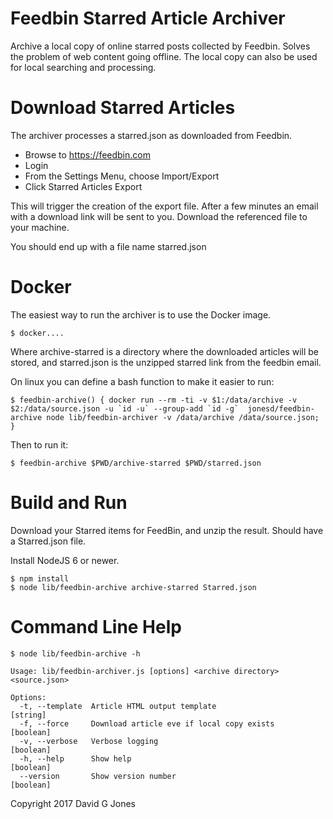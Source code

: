 Feedbin Starred Article Archiver
================================

Archive a local copy of online starred posts collected by Feedbin. Solves the problem of web content going offline. The local copy can also be used for local searching and processing.

# Download Starred Articles

The archiver processes a starred.json as downloaded from Feedbin.

- Browse to https://feedbin.com
- Login
- From the Settings Menu, choose Import/Export
- Click Starred Articles Export

This will trigger the creation of the export file. After a few minutes an email with a download link will be sent to you. Download the referenced file to your machine.

You should end up with a file name starred.json

# Docker

The easiest way to run the archiver is to use the Docker image.

    $ docker....

Where archive-starred is a directory where the downloaded articles will be stored, and starred.json is the unzipped starred link from the feedbin email.

On linux you can define a bash function to make it easier to run:

    $ feedbin-archive() { docker run --rm -ti -v $1:/data/archive -v $2:/data/source.json -u `id -u` --group-add `id -g`  jonesd/feedbin-archive node lib/feedbin-archiver -v /data/archive /data/source.json; }

Then to run it:

    $ feedbin-archive $PWD/archive-starred $PWD/starred.json


# Build and Run

Download your Starred items for FeedBin, and unzip the result. Should have a Starred.json file.

Install NodeJS 6 or newer.

    $ npm install
    $ node lib/feedbin-archive archive-starred Starred.json


# Command Line Help

    $ node lib/feedbin-archive -h

    Usage: lib/feedbin-archiver.js [options] <archive directory> <source.json>

    Options:
      -t, --template  Article HTML output template                          [string]
      -f, --force     Download article eve if local copy exists            [boolean]
      -v, --verbose   Verbose logging                                      [boolean]
      -h, --help      Show help                                            [boolean]
      --version       Show version number                                  [boolean]


Copyright 2017 David G Jones
